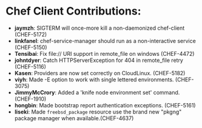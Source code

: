<!---
This file is reset every time a new release is done. The contents of this file are for the currently unreleased version.

Example Contribution:
* **kalistec**: Improved file resource greatly.
-->
# Chef Client Contributions:

* **jaymzh**: SIGTERM will once-more kill a non-daemonized chef-client (CHEF-5172)
* **linkfanel**: chef-service-manager should run as a non-interactive service (CHEF-5150)
* **Tensibai**: Fix file:// URI support in remote\_file on windows (CHEF-4472)
* **johntdyer**: Catch HTTPServerException for 404 in remote_file retry (CHEF-5116)
* **Kasen**: Providers are now set correctly on CloudLinux. (CHEF-5182)
* **viyh**: Made -E option to work with single lettered environments. (CHEF-3075)
* **JimmyMcCrory**: Added a 'knife node environment set' command. (CHEF-1910)
* **hongbin**: Made bootstrap report authentication exceptions. (CHEF-5161)
* **liseki**: Made `freebsd_package` resource use the brand new "pkgng" package
  manager when available.(CHEF-4637)
